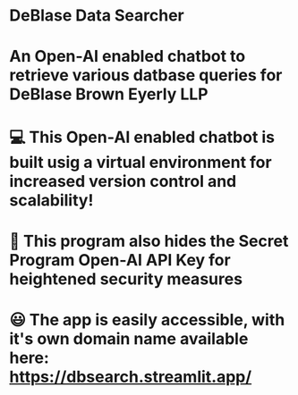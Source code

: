 # DeBlase Data Searcher

# An Open-AI enabled chatbot to retrieve various datbase queries for DeBlase Brown Eyerly LLP
# :computer:  This Open-AI enabled chatbot is built usig a virtual environment for increased version control and scalability! 
# :closed_lock_with_key: This program also hides the Secret Program Open-AI API Key for heightened security measures 
# :smiley: The app is easily accessible, with it's own domain name available here: https://dbsearch.streamlit.app/
